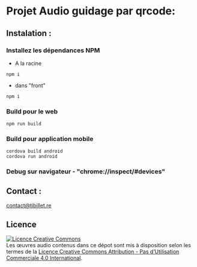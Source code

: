 # Projet Audio guidage par qrcode:

## Instalation :

### Installez les dépendances NPM

- A la racine
```
npm i
```
- dans "front"
```
npm i
```

### Build pour le web
 
```
npm run build
```

### Build pour application mobile

```
cordova build android
cordova run android
```

### Debug sur navigateur - "chrome://inspect/#devices"

## Contact :

[contact@tibillet.re](contact@tibillet.re)

## Licence 

<a rel="license" href="http://creativecommons.org/licenses/by-nc/4.0/"><img alt="Licence Creative Commons" style="border-width:0" src="https://i.creativecommons.org/l/by-nc/4.0/88x31.png" /></a><br />
Les œuvres audio contenus dans ce dépot sont mis à disposition selon les termes de
la <a rel="license" href="http://creativecommons.org/licenses/by-nc/4.0/">Licence Creative Commons Attribution - Pas
d’Utilisation Commerciale 4.0 International</a>.